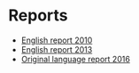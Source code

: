 #  Reports

* [English report 2010](https://europa.eu/!rx94Ny)
* [English report 2013](http://inspire.jrc.ec.europa.eu/reports/country_reports_mr2012/IE_-_INSPIRE_Monitoring_Report_2013.pdf)
* [Original language report 2016](http://cdr.eionet.europa.eu/ie/eu/inspire/reporting/envwv5eza/)







